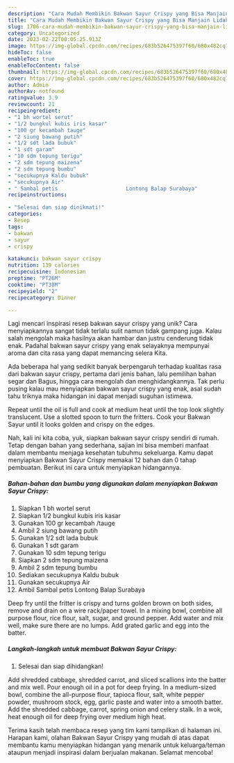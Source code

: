 ```yaml
---
description: "Cara Mudah Membikin Bakwan Sayur Crispy yang Bisa Manjain Lidah"
title: "Cara Mudah Membikin Bakwan Sayur Crispy yang Bisa Manjain Lidah"
slug: 1706-cara-mudah-membikin-bakwan-sayur-crispy-yang-bisa-manjain-lidah
category: Uncategorized
date: 2023-02-22T00:05:25.913Z
image: https://img-global.cpcdn.com/recipes/683b526475397f60/680x482cq70/bakwan-sayur-crispy-foto-resep-utama.jpg
hideToc: false
enableToc: true
enableTocContent: false
thumbnail: https://img-global.cpcdn.com/recipes/683b526475397f60/680x482cq70/bakwan-sayur-crispy-foto-resep-utama.jpg
cover: https://img-global.cpcdn.com/recipes/683b526475397f60/680x482cq70/bakwan-sayur-crispy-foto-resep-utama.jpg
author: Admin
authorAv: notfound
ratingvalue: 3.9
reviewcount: 21
recipeingredient:
- "1 bh wortel serut"
- "1/2 bungkul kubis iris kasar"
- "100 gr kecambah tauge"
- "2 siung bawang putih"
- "1/2 sdt lada bubuk"
- "1 sdt garam"
- "10 sdm tepung terigu"
- "2 sdm tepung maizena"
- "2 sdm tepung bumbu"
- "secukupnya Kaldu bubuk"
- "secukupnya Air"
- " Sambal petis                      Lontong Balap Surabaya"
recipeinstructions:

- "Selesai dan siap dinikmati!"
categories:
- Resep
tags:
- bakwan
- sayur
- crispy

katakunci: bakwan sayur crispy 
nutrition: 139 calories
recipecuisine: Indonesian
preptime: "PT26M"
cooktime: "PT38M"
recipeyield: "2"
recipecategory: Dinner

---
```





Lagi mencari inspirasi resep bakwan sayur crispy yang unik? Cara menyiapkannya sangat tidak terlalu sulit namun tidak gampang juga. Kalau salah mengolah maka hasilnya akan hambar dan justru cenderung tidak enak. Padahal bakwan sayur crispy yang enak selayaknya mempunyai aroma dan cita rasa yang dapat memancing selera Kita.





Ada beberapa hal yang sedikit banyak berpengaruh terhadap kualitas rasa dari bakwan sayur crispy, pertama dari jenis bahan, lalu pemilihan bahan segar dan Bagus, hingga cara mengolah dan menghidangkannya. Tak perlu pusing kalau mau menyiapkan bakwan sayur crispy yang enak,      asal sudah tahu triknya maka hidangan ini dapat menjadi suguhan istimewa.














Repeat until the oil is full and cook at medium heat until the top look slightly translucent. Use a slotted spoon to turn the fritters. Cook your Bakwan Sayur until it looks golden and crispy on the edges.






Nah, kali ini kita coba, yuk, siapkan bakwan sayur crispy sendiri di rumah. Tetap dengan bahan yang sederhana, sajian ini bisa memberi manfaat dalam membantu menjaga kesehatan tubuhmu sekeluarga. Kamu dapat menyiapkan Bakwan Sayur Crispy memakai 12 bahan dan 0 tahap pembuatan. Berikut ini cara untuk menyiapkan hidangannya.

<!--inarticleads1-->

##### Bahan-bahan dan bumbu yang digunakan dalam menyiapkan Bakwan Sayur Crispy:

1. Siapkan 1 bh wortel serut
1. Siapkan 1/2 bungkul kubis iris kasar
1. Gunakan 100 gr kecambah /tauge
1. Ambil 2 siung bawang putih
1. Gunakan 1/2 sdt lada bubuk
1. Gunakan 1 sdt garam
1. Gunakan 10 sdm tepung terigu
1. Siapkan 2 sdm tepung maizena
1. Ambil 2 sdm tepung bumbu
1. Sediakan secukupnya Kaldu bubuk
1. Gunakan secukupnya Air
1. Ambil  Sambal petis                      Lontong Balap Surabaya


Deep fry until the fritter is crispy and turns golden brown on both sides, remove and drain on a wire rack/paper towel. In a mixing bowl, combine all purpose flour, rice flour, salt, sugar, and ground pepper. Add water and mix well, make sure there are no lumps. Add grated garlic and egg into the batter. 

<!--inarticleads2-->

##### Langkah-langkah untuk membuat Bakwan Sayur Crispy:


1. Selesai dan siap dihidangkan!

Add shredded cabbage, shredded carrot, and sliced scallions into the batter and mix well. Pour enough oil in a pot for deep frying. In a medium-sized bowl, combine the all-purpose flour, tapioca flour, salt, white pepper powder, mushroom stock, egg, garlic paste and water into a smooth batter. Add the shredded cabbage, carrot, spring onion and celery stalk. In a wok, heat enough oil for deep frying over medium high heat. 

Terima kasih telah membaca resep yang tim kami tampilkan di halaman ini. Harapan kami, olahan Bakwan Sayur Crispy yang mudah di atas dapat membantu kamu menyiapkan hidangan yang menarik untuk keluarga/teman ataupun menjadi inspirasi dalam berjualan makanan. Selamat mencoba!
